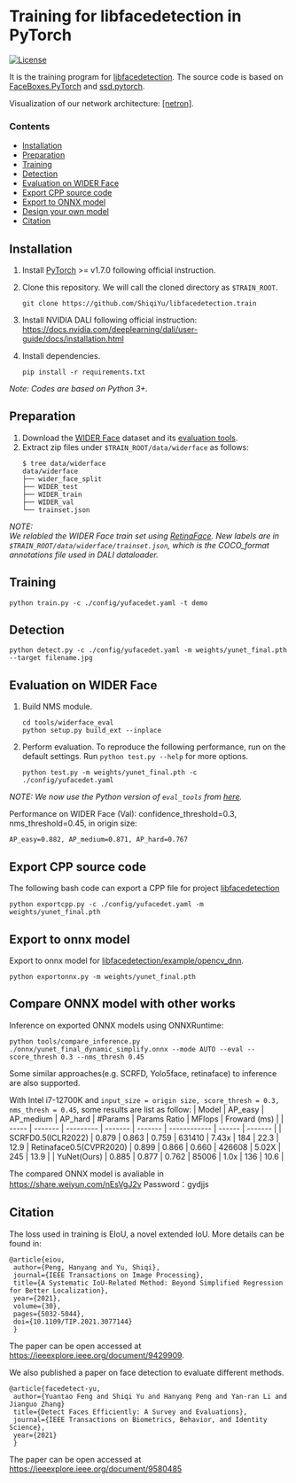 # Training for libfacedetection in PyTorch

[![License](https://img.shields.io/badge/license-BSD-blue.svg)](LICENSE)

It is the training program for [libfacedetection](https://github.com/ShiqiYu/libfacedetection). The source code is based on [FaceBoxes.PyTorch](https://github.com/sfzhang15/FaceBoxes.PyTorch) and [ssd.pytorch](https://github.com/amdegroot/ssd.pytorch).

Visualization of our network architecture: [[netron]](https://netron.app/?url=https://raw.githubusercontent.com/ShiqiYu/libfacedetection.train/master/tasks/task1/onnx/YuFaceDetectNet.onnx).


### Contents
- [Installation](#installation)
- [Preparation](#Preparation)
- [Training](#training)
- [Detection](#detection)
- [Evaluation on WIDER Face](#evaluation-on-wider-face)
- [Export CPP source code](#export-cpp-source-code)
- [Export to ONNX model](#export-to-onnx-model)
- [Design your own model](#design-your-own-model)
- [Citation](#citation)

## Installation
1. Install [PyTorch](https://pytorch.org/) >= v1.7.0 following official instruction.

2. Clone this repository. We will call the cloned directory as `$TRAIN_ROOT`.
    ```Shell
    git clone https://github.com/ShiqiYu/libfacedetection.train
    ```
3. Install NVIDIA DALI following official instruction: https://docs.nvidia.com/deeplearning/dali/user-guide/docs/installation.html

4. Install dependencies.
    ```shell
    pip install -r requirements.txt
    ```

_Note: Codes are based on Python 3+._

## Preparation

1. Download the [WIDER Face](http://shuoyang1213.me/WIDERFACE/) dataset and its [evaluation tools](http://shuoyang1213.me/WIDERFACE/support/eval_script/eval_tools.zip).
2. Extract zip files under `$TRAIN_ROOT/data/widerface` as follows:
    ```shell
    $ tree data/widerface
    data/widerface
    ├── wider_face_split
    ├── WIDER_test
    ├── WIDER_train
    ├── WIDER_val
    └── trainset.json           
    ```
_NOTE: \
We relabled the WIDER Face train set using [RetinaFace](https://github.com/deepinsight/insightface/tree/master/detection/RetinaFace). New labels are in 
`$TRAIN_ROOT/data/widerface/trainset.json`, which is the COCO_format annotations file used in DALI dataloader._

## Training
```Shell
python train.py -c ./config/yufacedet.yaml -t demo 
```

## Detection
```Shell
python detect.py -c ./config/yufacedet.yaml -m weights/yunet_final.pth --target filename.jpg 
```

## Evaluation on WIDER Face
1. Build NMS module.
    ```shell
    cd tools/widerface_eval
    python setup.py build_ext --inplace
    ```

2. Perform evaluation. To reproduce the following performance, run on the default settings. Run `python test.py --help` for more options.
    ```shell
    python test.py -m weights/yunet_final.pth -c ./config/yufacedet.yaml
    ```

_NOTE: We now use the Python version of `eval_tools` from [here](https://github.com/wondervictor/WiderFace-Evaluation)._

Performance on WIDER Face (Val): confidence_threshold=0.3, nms_threshold=0.45, in origin size:
```
AP_easy=0.882, AP_medium=0.871, AP_hard=0.767
```

## Export CPP source code
The following bash code can export a CPP file for project [libfacedetection](https://github.com/ShiqiYu/libfacedetection)
```Shell
python exportcpp.py -c ./config/yufacedet.yaml -m weights/yunet_final.pth
```

## Export to onnx model
Export to onnx model for [libfacedetection/example/opencv_dnn](https://github.com/ShiqiYu/libfacedetection/tree/master/example/opencv_dnn).
```shell
python exportonnx.py -m weights/yunet_final.pth
```
## Compare ONNX model with other works
Inference on exported ONNX models using ONNXRuntime:
```shell
python tools/compare_inference.py ./onnx/yunet_final_dynamic_simplify.onnx --mode AUTO --eval --score_thresh 0.3 --nms_thresh 0.45
```
Some similar approaches(e.g. SCRFD, Yolo5face, retinaface) to inference are also supported.

With Intel i7-12700K and `input_size = origin size, score_thresh = 0.3, nms_thresh = 0.45`, some results are list as follow:
 | Model | AP_easy | AP_medium | AP_hard | #Params | Params Ratio | MFlops | Froward (ms) | 
 | ----- | ------- | --------- | ------- | ------- | ------------ | ------ | ------- | 
 | SCRFD0.5(ICLR2022) | 0.879 | 0.863 | 0.759 | 631410 | 7.43x | 184 | 22.3 | 12.9
 | Retinaface0.5(CVPR2020) | 0.899 | 0.866 | 0.660 | 426608 | 5.02X | 245 | 13.9 | 
 | YuNet(Ours) | 0.885 | 0.877 | 0.762 | 85006 | 1.0x | 136 | 10.6 |

The compared ONNX model is avaliable in https://share.weiyun.com/nEsVgJ2v Password：gydjjs

## Citation
The loss used in training is EIoU, a novel extended IoU. More details can be found in:

	@article{eiou,
	 author={Peng, Hanyang and Yu, Shiqi},
  	 journal={IEEE Transactions on Image Processing}, 
  	 title={A Systematic IoU-Related Method: Beyond Simplified Regression for Better Localization}, 
  	 year={2021},
  	 volume={30},
  	 pages={5032-5044},
	 doi={10.1109/TIP.2021.3077144}
	 }
The paper can be open accessed at https://ieeexplore.ieee.org/document/9429909.

We also published a paper on face detection to evaluate different methods.

	@article{facedetect-yu,
	 author={Yuantao Feng and Shiqi Yu and Hanyang Peng and Yan-ran Li and Jianguo Zhang}
	 title={Detect Faces Efficiently: A Survey and Evaluations},
	 journal={IEEE Transactions on Biometrics, Behavior, and Identity Science},
	 year={2021}
	 }
	 
The paper can be open accessed at https://ieeexplore.ieee.org/document/9580485
